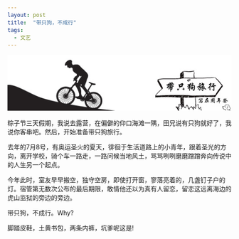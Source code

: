 ```yaml
---
layout: post
title:  "带只狗，不成行"
tags:
  - 文艺
---
```


![田田是只狗](/files/2009/07/06/tiantian_is_a_dog.jpg)

粽子节三天假期，我说去露营，在偏僻的仰口海滩一隅，田兄说有只狗就好了，我说你客串吧。然后，开始准备带只狗旅行。

去年的7月8号，有奥运圣火的夏天，徘徊于生活道路上的小青年，跟着圣光的方向，离开学校，骑个车一路走，一路问候当地风土，骂骂咧咧磨磨蹭蹭奔向传说中的人生另一个起点。

今年此时，室友早早搬空，独守空房，即使打开窗，寥落亮着的，几盏钉子户的灯。宿管第无数次公布的最后期限，敢情他还以为真有人留恋，留恋这远离海边的虎山监狱的旁边的旁边。

带只狗，不成行。Why?

脚踏皮鞋，土黄书包，两条内裤，坑爹呢这是!
